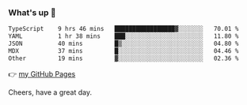 ### What's up 👋

<!--START_SECTION:waka-->

```txt
TypeScript    9 hrs 46 mins   █████████████████▓░░░░░░░   70.01 %
YAML          1 hr 38 mins    ███░░░░░░░░░░░░░░░░░░░░░░   11.80 %
JSON          40 mins         █▒░░░░░░░░░░░░░░░░░░░░░░░   04.80 %
MDX           37 mins         █░░░░░░░░░░░░░░░░░░░░░░░░   04.46 %
Other         19 mins         ▓░░░░░░░░░░░░░░░░░░░░░░░░   02.36 %
```

<!--END_SECTION:waka-->

👉 [my GitHub Pages](https://ykzhukian.github.io)

Cheers, have a great day.

